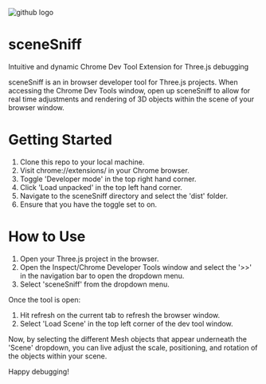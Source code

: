 ![github logo](https://user-images.githubusercontent.com/95299573/188288457-eec04a56-3e5c-4f61-a344-14761d2aefe4.png)
# sceneSniff
Intuitive and dynamic Chrome Dev Tool Extension for Three.js debugging


sceneSniff is an in browser developer tool for Three.js projects. When accessing the Chrome Dev Tools window, open up sceneSniff to allow for real time adjustments and rendering of 3D objects within the scene of your browser window.



# Getting Started
1) Clone this repo to your local machine.
2) Visit chrome://extensions/ in your Chrome browser.
3) Toggle 'Developer mode' in the top right hand corner.
4) Click 'Load unpacked' in the top left hand corner.
5) Navigate to the sceneSniff directory and select the 'dist' folder.
6) Ensure that you have the toggle set to on.

# How to Use
1) Open your Three.js project in the browser.
2) Open the Inspect/Chrome Developer Tools window and select the '>>' in the navigation bar to open the dropdown menu.
3) Select 'sceneSniff' from the dropdown menu.

Once the tool is open:
1) Hit refresh on the current tab to refresh the browser window.
2) Select 'Load Scene' in the top left corner of the dev tool window.

Now, by selecting the different Mesh objects that appear underneath the 'Scene' dropdown, you can live adjust the scale, positioning, and rotation of the objects within your scene.


Happy debugging!
